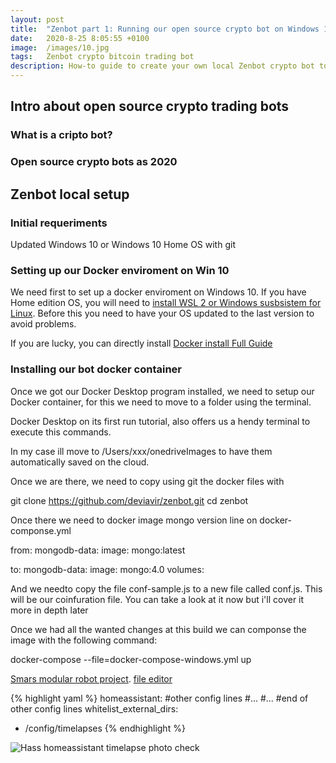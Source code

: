 ```yaml
---
layout: post
title:  "Zenbot part 1: Running our open source crypto bot on Windows 10"
date:   2020-8-25 8:05:55 +0100
image:  /images/10.jpg
tags:   Zenbot crypto bitcoin trading bot
description: How-to guide to create your own local Zenbot crypto bot to start to test crypto strategies today.
---
```



## Intro about open source crypto trading bots

### What is a cripto bot?

### Open source crypto bots as 2020

## Zenbot local setup

### Initial requeriments
Updated Windows 10 or Windows 10 Home OS with git

### Setting up our Docker enviroment on Win 10

We need first to set up a docker enviroment on Windows 10. If you have Home edition OS, you will need to [install WSL 2 or Windows susbsistem for Linux](https://docs.microsoft.com/en-us/windows/wsl/install-win10). Before this you need to have your OS updated to the last version to avoid problems.

If you are lucky, you can directly install [Docker install Full Guide](https://docs.docker.com/docker-for-windows/install-windows-home/)


### Installing our bot docker container

Once we got our Docker Desktop program installed, we need to setup our Docker container, for this we need to move to a folder using the terminal.


Docker Desktop on its first run tutorial, also offers us a hendy terminal to execute this commands.

In my case ill move to /Users/xxx/onedriveImages to have them automatically saved on the cloud.

Once we are there, we need to copy using git the docker files with


git clone https://github.com/deviavir/zenbot.git
cd zenbot

Once there we need to docker image mongo version line on docker-componse.yml

from:
mongodb-data:
  image: mongo:latest

to:
mongodb-data:
  image: mongo:4.0
  volumes:

And we needto copy the file conf-sample.js to a new file called conf.js. This will be our coinfuration file.
You can take a look at it now but i'll cover it more in depth later


Once we had all the wanted changes at this build we can componse the image with the following command:

docker-compose --file=docker-compose-windows.yml up












 [Smars modular robot project][smars-link].
 [file editor](https://github.com/home-assistant/hassio-addons/tree/master/configurator) 

{% highlight yaml %}
homeassistant:
  #other config lines
  #...
  #...
  #end of other config lines
  whitelist_external_dirs:
  - /config/timelapses
{% endhighlight %}


![Hass homeassistant timelapse photo check]({{site.baseurl}}/images/hass_service_test.png)


[smars-link]: https://www.thingiverse.com/thing:2662828


